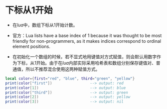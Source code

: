 # 下标从1开始

-  在*lua*中，数组下标从1开始计数。

-  官方：Lua lists have a base index of 1 because it was thought to be most friendly for non-programmers, as it makes indices correspond to ordinal element positions.

-  在初始化一个数组的时候，若不显式地用键值对方式赋值，则会默认用数字作为下标，从1开始。由于在*lua*内部实际采用哈希表和数组分别保存键值对、普通值，所以不推荐混合使用这两种赋值方式。

```lua
local color={first="red", "blue", third="green", "yellow"} 
print(color["first"])                 --> output: red
print(color[1])                       --> output: blue
print(color["third"])                 --> output: green
print(color[2])                       --> output: yellow
print(color[3])                       --> output: nil
```



